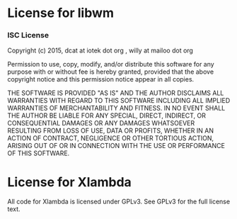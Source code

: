 # License for libwm
### ISC License
Copyright (c) 2015, dcat at iotek dot org ,  willy at mailoo dot org

Permission to use, copy, modify, and/or distribute this software for any
purpose with or without fee is hereby granted, provided that the above
copyright notice and this permission notice appear in all copies.

THE SOFTWARE IS PROVIDED "AS IS" AND THE AUTHOR DISCLAIMS ALL WARRANTIES WITH
REGARD TO THIS SOFTWARE INCLUDING ALL IMPLIED WARRANTIES OF MERCHANTABILITY AND
FITNESS. IN NO EVENT SHALL THE AUTHOR BE LIABLE FOR ANY SPECIAL, DIRECT,
INDIRECT, OR CONSEQUENTIAL DAMAGES OR ANY DAMAGES WHATSOEVER RESULTING FROM
LOSS OF USE, DATA OR PROFITS, WHETHER IN AN ACTION OF CONTRACT, NEGLIGENCE OR
OTHER TORTIOUS ACTION, ARISING OUT OF OR IN CONNECTION WITH THE USE OR
PERFORMANCE OF THIS SOFTWARE.

# License for Xlambda
All code for Xlambda is licensed under GPLv3. See GPLv3 for the full license text.
